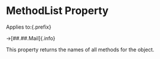 # MethodList Property

Applies to:{.prefix}

→[##.##.Mail]{.info}

This property returns the names of all methods for the object.


